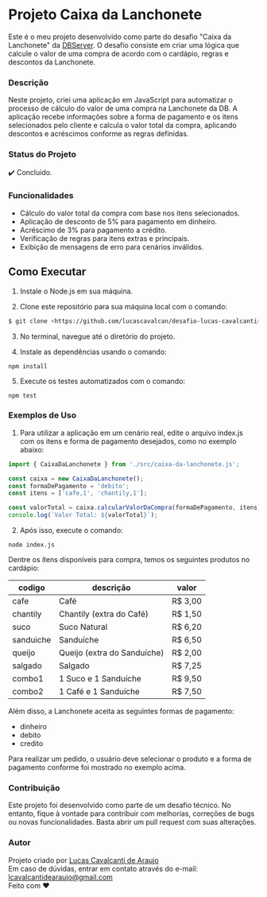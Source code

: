 # Projeto Caixa da Lanchonete

Este é o meu projeto desenvolvido como parte do desafio "Caixa da Lanchonete" da [DBServer](https://start.db.tec.br/). O desafio consiste em criar uma lógica que calcule o valor de uma compra de acordo com o cardápio, regras e descontos da Lanchonete.

### Descrição
Neste projeto, criei uma aplicação em JavaScript para automatizar o processo de cálculo do valor de uma compra na Lanchonete da DB. A aplicação recebe informações sobre a forma de pagamento e os itens selecionados pelo cliente e calcula o valor total da compra, aplicando descontos e acréscimos conforme as regras definidas.

### Status do Projeto
✔️ Concluído.


### Funcionalidades
- Cálculo do valor total da compra com base nos itens selecionados.
- Aplicação de desconto de 5% para pagamento em dinheiro.
- Acréscimo de 3% para pagamento a crédito.
- Verificação de regras para itens extras e principais.
- Exibição de mensagens de erro para cenários inválidos.

## Como Executar
1. Instale o Node.js em sua máquina.

2. Clone este repositório para sua máquina local com o comando:
```bash
$ git clone <https://github.com/lucascavalcan/desafio-lucas-cavalcanti>
```

3. No terminal, navegue até o diretório do projeto.

4. Instale as dependências usando o comando:
```
npm install
```

5. Execute os testes automatizados com o comando:
```
npm test
```

### Exemplos de Uso
1. Para utilizar a aplicação em um cenário real, edite o arquivo index.js com os itens e forma de pagamento desejados, como no exemplo abaixo:
```js
import { CaixaDaLanchonete } from './src/caixa-da-lanchonete.js';

const caixa = new CaixaDaLanchonete();
const formaDePagamento = 'debito';
const itens = ['cafe,1', 'chantily,1'];

const valorTotal = caixa.calcularValorDaCompra(formaDePagamento, itens);
console.log(`Valor Total: ${valorTotal}`);
```

2. Após isso, execute o comando:
```
node index.js
```

Dentre os ítens disponíveis para compra, temos os seguintes produtos no cardápio:

  | codigo    | descrição                   | valor   |
  |-----------|-----------------------------|---------|
  | cafe      | Café                        | R$ 3,00 |
  | chantily  | Chantily (extra do Café)    | R$ 1,50 |
  | suco      | Suco Natural                | R$ 6,20 |
  | sanduiche | Sanduíche                   | R$ 6,50 |
  | queijo    | Queijo (extra do Sanduíche) | R$ 2,00 |
  | salgado   | Salgado                     | R$ 7,25 |
  | combo1    | 1 Suco e 1 Sanduíche        | R$ 9,50 |
  | combo2    | 1 Café e 1 Sanduíche        | R$ 7,50 |

Além disso, a Lanchonete aceita as seguintes formas de pagamento:
 - dinheiro
 - debito
 - credito

Para realizar um pedido, o usuário deve selecionar o produto e a forma de pagamento conforme foi mostrado no exemplo acima.

### Contribuição
Este projeto foi desenvolvido como parte de um desafio técnico. No entanto, fique à vontade para contribuir com melhorias, correções de bugs ou novas funcionalidades. Basta abrir um pull request com suas alterações.

### Autor
Projeto criado por [Lucas Cavalcanti de Araujo](https://lucascavalcan.github.io/) </br>
Em caso de dúvidas, entrar em contato através do e-mail: lcavalcantidearaujo@gmail.com </br>
Feito com ❤️
